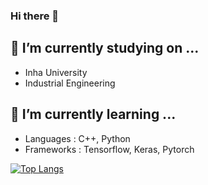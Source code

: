 ### Hi there 👋

## 🔭 I’m currently studying on ...
- Inha University
- Industrial Engineering

## 🌱 I’m currently learning ...
- Languages : C++, Python
- Frameworks : Tensorflow, Keras, Pytorch



[![Top Langs](https://github-readme-stats.vercel.app/api/top-langs/?username=keywoong)](https://github.com/anuraghazra/github-readme-stats)

<!--
**keywoong/keywoong** is a ✨ _special_ ✨ repository because its `README.md` (this file) appears on your GitHub profile.

Here are some ideas to get you started:

- 🔭 I’m currently working on ...
- 🌱 I’m currently learning ...
- 👯 I’m looking to collaborate on ...
- 🤔 I’m looking for help with ...
- 💬 Ask me about ...
- 📫 How to reach me: ...
- 😄 Pronouns: ...
- ⚡ Fun fact: ...
-->

